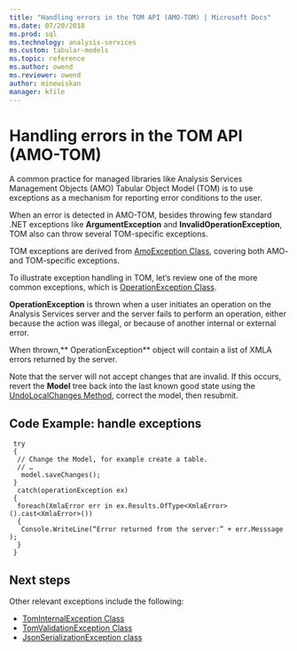 ```yaml
---
title: "Handling errors in the TOM API (AMO-TOM) | Microsoft Docs"
ms.date: 07/20/2018
ms.prod: sql
ms.technology: analysis-services
ms.custom: tabular-models
ms.topic: reference
ms.author: owend
ms.reviewer: owend
author: minewiskan
manager: kfile
---
```

# Handling errors in the TOM API (AMO-TOM)

A common practice for managed libraries like Analysis Services Management Objects (AMO) Tabular Object Model (TOM) is to use exceptions as a mechanism for reporting error conditions to the user.  

When an error is detected in AMO-TOM, besides throwing few standard .NET exceptions like **ArgumentException** and **InvalidOperationException**, TOM also can throw several TOM-specific exceptions.  

TOM exceptions are derived from [AmoException Class](http://msdn.microsoft.com/library/microsoft.analysisservices.amoexception.aspx), covering both AMO- and TOM-specific exceptions. 

To illustrate exception handling in TOM, let’s review one of the more common exceptions, which is [OperationException Class](http://msdn.microsoft.com/library/microsoft.analysisservices.operationexception.aspx).

**OperationException** is thrown when a user initiates an operation on the Analysis Services server and the server fails to perform an operation, either because the action was illegal, or because of another internal or external error. 

When thrown,** OperationException** object will contain a list of XMLA errors returned by the server. 

Note that the server will not accept changes that are invalid. If this occurs, revert the **Model** tree back into the last known good state using the [UndoLocalChanges Method](http://msdn.microsoft.com/library/microsoft.analysisservices.tabular.model.undolocalchanges.aspx), correct the model, then resubmit. 

## Code Example: handle exceptions 
 
```
 try 
 { 
  // Change the Model, for example create a table. 
  // … 
   model.saveChanges(); 
 } 
  catch(operationException ex) 
 { 
  foreach(XmlaError err in ex.Results.OfType<XmlaError>().cast<XmlaError>()) 
  { 
   Console.WriteLine(“Error returned from the server:” + err.Messsage ); 
  } 
 } 
```

## Next steps

Other relevant exceptions include the following:

- [TomInternalException Class](http://msdn.microsoft.com/library/microsoft.analysisservices.tabular.tominternalexception.aspx)
- [TomValidationException Class](http://msdn.microsoft.com/library/microsoft.analysisservices.tabular.tomvalidationexception.aspx)
- [JsonSerializationException class](http://www.newtonsoft.com/json/help/html/T_Newtonsoft_Json_JsonSerializationException.htm)
